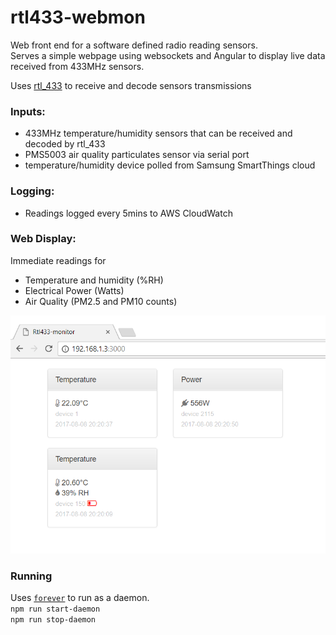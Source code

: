 # rtl433-webmon
Web front end for a software defined radio reading sensors.  
Serves a simple webpage using websockets and Angular to display live
data received from 433MHz sensors.

Uses [rtl_433](https://github.com/merbanan/rtl_433) to receive and decode sensors transmissions

### Inputs:
- 433MHz temperature/humidity sensors that can be received and decoded by rtl_433
- PMS5003 air quality particulates sensor via serial port
- temperature/humidity device polled from Samsung SmartThings cloud

### Logging:
- Readings logged every 5mins to AWS CloudWatch

### Web Display:
Immediate readings for 
- Temperature and humidity (%RH)
- Electrical Power (Watts)
- Air Quality (PM2.5 and PM10 counts)

![screenshot](./screenshot.png)

### Running
Uses [`forever`](https://github.com/foreverjs/forever) to run as a daemon.  
`npm run start-daemon`  
`npm run stop-daemon`  
